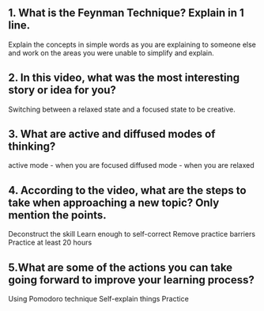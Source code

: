## 1. What is the Feynman Technique? Explain in 1 line.
Explain the concepts in simple words as you are explaining to someone else and work on the areas you were unable to simplify and explain.

## 2. In this video, what was the most interesting story or idea for you?
Switching between a relaxed state and a focused state to be creative.

## 3. What are active and diffused modes of thinking?
active mode - when you are focused
diffused mode - when you are relaxed

## 4. According to the video, what are the steps to take when approaching a new topic? Only mention the points.
Deconstruct the skill
Learn enough to self-correct
Remove practice barriers
Practice at least 20 hours

## 5.What are some of the actions you can take going forward to improve your learning process?
Using Pomodoro technique
Self-explain things
Practice 
